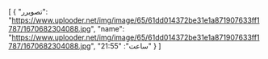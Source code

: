[
  {
    "تصویرر": "https://www.uplooder.net/img/image/65/61dd014372be31e1a871907633ff1787/1670682304088.jpg",
    "name": "https://www.uplooder.net/img/image/65/61dd014372be31e1a871907633ff1787/1670682304088.jpg",
    "ساعت": "21:55"
  }
]
